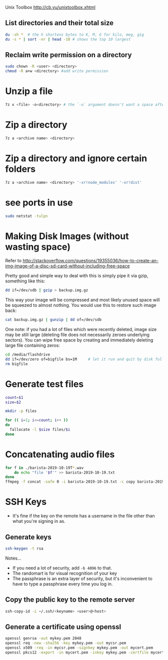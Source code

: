 Unix Toolbox http://cb.vu/unixtoolbox.xhtml

## List directories and their total size
``` bash
du -sh *  # the h shortens bytes to K, M, G for kilo, meg, gig
du -s * | sort -nr | head -10 # shows the top 10 largest
```

## Reclaim write permission on a directory

``` bash
sudo chown -R <user> <directory>
chmod -R a+w <directory> #add write permission
```

# Unzip a file
``` bash
7z x <file> -o<directory> # the `-o` argument doesn't want a space after it
```

# Zip a directory
``` bash
7z a <archive name> <directory>
```

# Zip a directory and ignore certain folders
``` bash
7z a <archive name> <directory> '-xr!node_modules' '-xr!dist'
```

# see ports in use
``` bash
sudo netstat -tulpn
```

# Making Disk Images (without wasting space)
Refer to http://stackoverflow.com/questions/19355036/how-to-create-an-img-image-of-a-disc-sd-card-without-including-free-space

Pretty good and simple way to deal with this is simply pipe it via gzip, something like this:
``` bash
dd if=/dev/sdb | gzip > backup.img.gz
```

This way your image will be compressed and most likely unused space will be squeezed to almost nothing.
You would use this to restore such image back:
``` bash
cat backup.img.gz | gunzip | dd of=/dev/sdb
```

One note: if you had a lot of files which were recently deleted, image size may be still large (deleting file does not necessarily zeroes underlying sectors). You can wipe free space by creating and immediately deleting large file containing zeros:
``` bash
cd /media/flashdrive
dd if=/dev/zero of=bigfile bs=1M     # let it run and quit by disk full error
rm bigfile
```

# Generate test files
``` bash
count=$1
size=$2

mkdir -p files

for (( i=1; i<=count; i++ ))
do
  fallocate -l $size files/$i
done
```

# Concatenating audio files
``` bash
for f in ./barista-2019-10-19T*.wav
    do echo "file '$f'" >> barista-2019-10-19.txt
done
ffmpeg -f concat -safe 0 -i barista-2019-10-19.txt -c copy barista-2019-10-19.wav
```

# SSH Keys
- It's fine if the key on the remote has a username in the file other than what you're signing in as.

## Generate keys
``` bash
ssh-keygen -t rsa
```

Notes…
- If you need a lot of security, add `-b 4096` to that.
- The randomart is for visual recognition of your key
- The passphrase is an extra layer of security, but it's inconvenient to have to type a passphrase every time you log in.

## Copy the public key to the remote server
``` bash
ssh-copy-id -i ~/.ssh/<keyname> <user>@<host>
```

## Generate a certificate using openssl

``` bash
openssl genrsa -out mykey.pem 2048
openssl req -new -sha256 -key mykey.pem -out mycsr.pem
openssl x509 -req -in mycsr.pem -signkey mykey.pem -out mycert.pem
openssl pkcs12 -export -in mycert.pem -inkey mykey.pem -certfile mycert.pem -out mypfx.pfx
```
